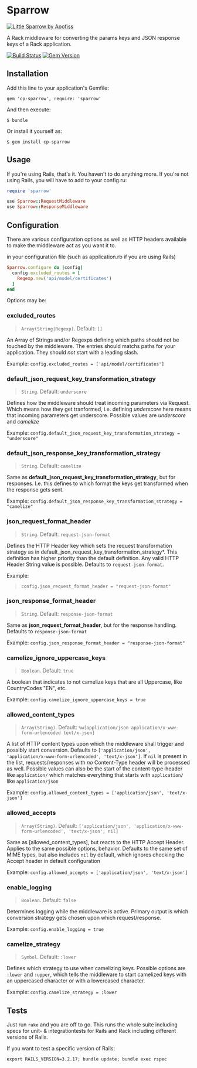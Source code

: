 # Sparrow

[![Little Sparrow by Apofiss](http://orig07.deviantart.net/d937/f/2015/064/c/1/little_sparrow_by_apofiss-d5wpswt.jpg)](http://www.deviantart.com/art/Little-Sparrow-357282461)

A Rack middleware for converting the params keys and JSON response keys of a Rack application.

[![Build Status](https://travis-ci.org/GateprotectGmbH/sparrow.svg?branch=master)](https://travis-ci.org/GateprotectGmbH/sparrow) [![Gem Version](https://badge.fury.io/rb/cp-sparrow.svg)](http://badge.fury.io/rb/cp-sparrow)

## Installation

Add this line to your application's Gemfile:

    gem 'cp-sparrow', require: 'sparrow'

And then execute:

    $ bundle

Or install it yourself as:

    $ gem install cp-sparrow

## Usage

If you're using Rails, that's it. You haven't to do anything more. If you're not using Rails, you will have to add to your config.ru:

```rb
require 'sparrow'

use Sparrow::RequestMiddleware
use Sparrow::ResponseMiddleware
```

## Configuration

There are various configuration options as well as HTTP headers available to
make the middleware act as you want it to.

in your configuration file (such as application.rb if you are using Rails)

```ruby
Sparrow.configure do |config|
  config.excluded_routes = [
    Regexp.new('api/model/certificates')
  ]
end
```

Options may be:

### excluded_routes

> `Array(String|Regexp)`. Default: `[]`

An Array of Strings and/or Regexps defining which paths should not be touched by the middleware. The entries should matchs paths for your application. They should *not* start with a leading slash.

Example:
`config.excluded_routes = ['api/model/certificates']`


### default_json_request_key_transformation_strategy

> `String`. Default: `underscore`

Defines how the middleware should treat incoming parameters via Request. Which means how they get tranformed, i.e. defining _underscore_ here means that incoming parameters get underscore. Possible values are _underscore_ and _camelize_

Example:
`config.default_json_request_key_transformation_strategy = "underscore"`

### default_json_response_key_transformation_strategy

> `String`. Default: `camelize`

Same as **default_json_request_key_transformation_strategy**, but for responses. I.e. this defines to which format the keys get transformed when the response gets sent.

Example:
`config.default_json_response_key_transformation_strategy = "camelize"`

### json_request_format_header

> `String`. Default: `request-json-format`

Defines the HTTP Header key which sets the request transformation strategy as in default_json_request_key_transformation_strategy*. This definition has higher priority than the default definition. Any valid HTTP Header String value is possible. Defaults to `request-json-format`.

Example:
> `config.json_request_format_header = "request-json-format"`


### json_response_format_header

> `String`. Default: `response-json-format`

Same as **json_request_format_header**, but for the response handling. Defaults to `response-json-format`

Example:
`config.json_response_format_header = "response-json-format"`

### camelize_ignore_uppercase_keys

> `Boolean`. Default: `true`

A boolean that indicates to not camelize keys that are all Uppercase, like CountryCodes "EN", etc.

Example:
`config.camelize_ignore_uppercase_keys = true `

### allowed_content_types

> `Array(String)`. Default: `%w[application/json application/x-www-form-urlencoded text/x-json]`

A list of HTTP content types upon which the middleware shall trigger and possibly start  conversion. Defaults to `['application/json', 'application/x-www-form-urlencoded', 'text/x-json']`. If `nil` is present in the list, requests/responses with *no* Content-Type header will be processed as well. Possible values can also be the start of the content-type-header like ```application/``` which matches everything that starts with ```application/``` like ```application/json```

Example:
`config.allowed_content_types = ['application/json', 'text/x-json']`

### allowed_accepts

> `Array(String)`. Default: `['application/json', 'application/x-www-form-urlencoded', 'text/x-json', nil]`

Same as [allowed_content_types], but reacts to the HTTP Accept Header. Applies to the same possible options, behavior. Defaults to the same set of MIME types, but also includes `nil` by default, which ignores checking the Accept header in default configuration

Example:
`config.allowed_accepts = ['application/json', 'text/x-json']`

### enable_logging

> `Boolean`. Default: `false`

Determines logging while the middleware is active. Primary output is which conversion strategy gets chosen upon which request/response.

Example:
`config.enable_logging = true`

### camelize_strategy

> `Symbol`. Default: `:lower`

Defines which strategy to use when camelizing keys. Possible options are `:lower` and `:upper`, which tells the middleware to 
start camelized keys with an uppercased character or with a lowercased character.

Example:
`config.camelize_strategy = :lower`

## Tests

Just run `rake` and you are off to go. This runs the whole suite including
specs for unit- & integrationtests for Rails and Rack including different versions of Rails.

If you want to test a specific version of Rails:

```
export RAILS_VERSION=3.2.17; bundle update; bundle exec rspec
```
